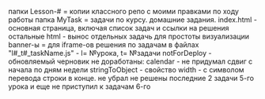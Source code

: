 папки Lesson-# = копии классного репо с моими правками по ходу работы
папка MyTask  = задачи по курсу. домашние задания.
index.html - основная страница, включая список задач и ссылки на решения
остальные html - вынос отдельных задачь для простоты визуализации
banner-ы = для iframe-ов
решения по задачам в файлах "l#_t#_taskName.js" - l= №урока, t= №задачи
notForDeploy - обновляемый черновик
не доработаны:
calendar - не придумал сдвиг с начала по дням недели
stringToObject - свойство width - с символом перевода строки в конце. не убрал
не решены последние 2 задачи 5-го урока и еще не приступил к задачам 6-го